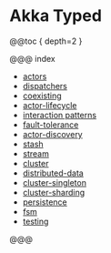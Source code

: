 # Akka Typed

@@toc { depth=2 }

@@@ index

* [actors](actors.md)
* [dispatchers](dispatchers.md)
* [coexisting](coexisting.md)
* [actor-lifecycle](actor-lifecycle.md)
* [interaction patterns](interaction-patterns.md)
* [fault-tolerance](fault-tolerance.md)
* [actor-discovery](actor-discovery.md)
* [stash](stash.md)
* [stream](stream.md)
* [cluster](cluster.md)
* [distributed-data](distributed-data.md)
* [cluster-singleton](cluster-singleton.md)
* [cluster-sharding](cluster-sharding.md)
* [persistence](persistence.md)
* [fsm](fsm.md)
* [testing](testing.md)

@@@

